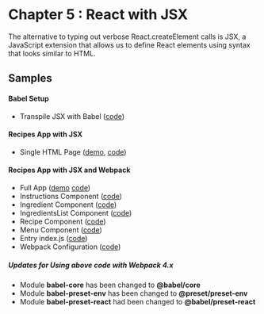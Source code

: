 Chapter 5 : React with JSX
==================
The alternative to typing out verbose React.createElement calls is JSX, a JavaScript extension that allows
us to define React elements using syntax that looks similar to HTML.

Samples
--------

#### Babel Setup

* Transpile JSX with Babel ([code](https://github.com/MoonHighway/learning-react/blob/master/chapter-05/page-setup.html))

#### Recipes App with JSX

* Single HTML Page ([demo](http://rawgit.com/MoonHighway/learning-react/master/chapter-05/recipes.html),
[code](https://github.com/MoonHighway/learning-react/blob/master/chapter-05/recipes.js))

#### Recipes App with JSX and Webpack

* Full App ([demo](http://rawgit.com/MoonHighway/learning-react/master/chapter-05/recipe-app/dist/)
[code](https://github.com/MoonHighway/learning-react/tree/master/chapter-05/recipe-app))
* Instructions Component ([code](https://github.com/MoonHighway/learning-react/blob/master/chapter-05/recipe-app/src/components/Instructions.js))
* Ingredient Component ([code](https://github.com/MoonHighway/learning-react/blob/master/chapter-05/recipe-app/src/components/Ingredient.js))
* IngredientsList Component ([code](https://github.com/MoonHighway/learning-react/blob/master/chapter-05/recipe-app/src/components/IngredientsList.js))
* Recipe Component ([code](https://github.com/MoonHighway/learning-react/blob/master/chapter-05/recipe-app/src/components/Recipe.js))
* Menu Component ([code](https://github.com/MoonHighway/learning-react/blob/master/chapter-05/recipe-app/src/components/Menu.js))
* Entry index.js ([code](https://github.com/MoonHighway/learning-react/blob/master/chapter-05/recipe-app/src/index.js))
* Webpack Configuration ([code](https://github.com/MoonHighway/learning-react/blob/master/chapter-05/recipe-app/webpack.config.js))

##### Updates for Using above code with Webpack 4.x
* Module **babel-core** has been changed to **@babel/core**
* Module **babel-preset-env** has been changed to **@preset/preset-env**
* Module **babel-preset-react** had been changed to **@babel/preset-react**
